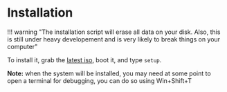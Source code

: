 # Installation

!!! warning "The installation script will erase all data on your disk. Also, this is still under heavy developement and is very likely to break things on your computer"

To install it, grab the [latest iso](https://github.com/victorbnl/papy-linux/releases/latest), boot it, and type `setup`.

**Note:** when the system will be installed, you may need at some point to open a terminal for debugging, you can do so using Win+Shift+T
